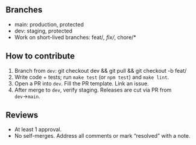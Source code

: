 ## Branches
- main: production, protected
- dev: staging, protected
- Work on short-lived branches: feat/*, fix/*, chore/*

## How to contribute
1) Branch from `dev`: git checkout dev && git pull && git checkout -b feat/<name>
2) Write code + tests; run `make test` (or `npm test`) and `make lint`.
3) Open a PR into `dev`. Fill the PR template. Link an issue.
4) After merge to `dev`, verify staging. Releases are cut via PR from `dev`→`main`.

## Reviews
- At least 1 approval.
- No self-merges. Address all comments or mark “resolved” with a note.
